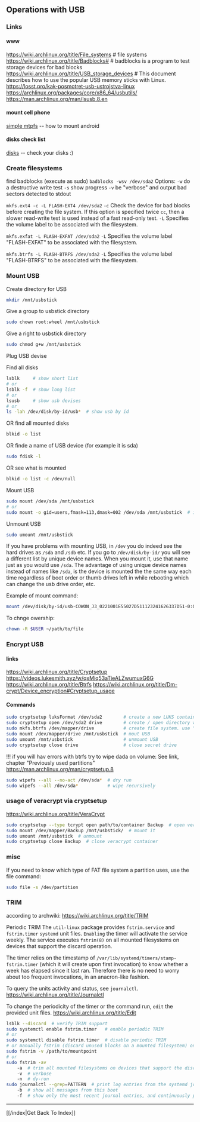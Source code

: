 ## Operations with USB
### Links
#### www
https://wiki.archlinux.org/title/File_systems  # file systems
https://wiki.archlinux.org/title/Badblocks#  # badblocks is a program to test storage devices for bad blocks
https://wiki.archlinux.org/title/USB_storage_devices  # This document describes how to use the popular USB memory sticks with Linux.
https://losst.pro/kak-posmotret-usb-ustrojstva-linux
https://archlinux.org/packages/core/x86_64/usbutils/
https://man.archlinux.org/man/lsusb.8.en

#### mount cell phone
[simple mtpfs](simple-mtpfs.md) -- how to mount android

#### disks check list
[disks](disks.md) -- check your disks :)

### Create filesystems
find badblocks (execute as sudo)
`badblocks -wsv /dev/sda2`
Options:
`-w` do a destructive write test
`-s` show progress
`-v` be "verbose" and output bad sectors detected to stdout

`mkfs.ext4 -c -L FLASH-EXT4 /dev/sda2`
`-c` Check the device for bad blocks before creating the file system. If this option is specified twice `cc`, then a slower read-write test is used instead of a fast read-only test.
`-L` Specifies the volume label to be associated with the filesystem.

`mkfs.exfat -L FLASH-EXFAT /dev/sda2`
`-L` Specifies the volume label "FLASH-EXFAT" to be associated with the filesystem.

`mkfs.btrfs -L FLASH-BTRFS /dev/sda2`
`-L` Specifies the volume label "FLASH-BTRFS" to be associated with the filesystem.

### Mount USB

Create directory for USB
```bash
mkdir /mnt/usbstick
```

Give a group to usbstick directory
```bash
sudo chown root:wheel /mnt/usbstick
```

Give a right to usbstick directory
```bash
sudo chmod g+w /mnt/usbstick
```

Plug USB devise

Find all disks
```bash
lsblk     # show short list
# or
lsblk -f  # show long list
# or
lsusb     # show usb devises
# or
ls -lah /dev/disk/by-id/usb*  # show usb by id
```

OR find all mounted disks
```bash
blkid -o list
```

OR finde a name of USB device (for example it is sda)
```bash
sudo fdisk -l
```

OR see what is mounted
```bash
blkid -o list -c /dev/null
```

Mount USB
```bash
sudo mount /dev/sda /mnt/usbstick
# or
sudo mount -o gid=users,fmask=113,dmask=002 /dev/sda /mnt/usbstick  # if you want non-root users to be able to write to the USB stick
```

Unmount USB
```bash
sudo umount /mnt/usbstick
```

If you have problems with mounting USB, in `/dev` you do indeed see the hard drives as `/sda` and `/sdb` etc. If you go to `/dev/disk/by-id/` you will see a different list by unique device names. When you mount it, use that name just as you would use `/sda`. The advantage of using unique device names instead of names like `/sda`, is the device is mounted the the same way each time regardless of boot order or thumb drives left in while rebooting which can change the usb drive order, etc.

Example of mount command:
```bash
mount /dev/disk/by-id/usb-COWON_J3_0221001E55027D511123241626337D51-0:0 /mnt/usbstick
```

To chnge owership:
```bash
chown -R $USER ~/path/to/file
```

### Encrypt USB
#### links
https://wiki.archlinux.org/title/Cryptsetup
https://videos.lukesmith.xyz/w/qxMiq53aTieALZwumuxG6G
https://wiki.archlinux.org/title/Btrfs
https://wiki.archlinux.org/title/Dm-crypt/Device_encryption#Cryptsetup_usage

#### Commands

```bash
sudo cryptsetup luksFormat /dev/sda2        # create a new LUKS container on sda2
sudo cryptsetup open /dev/sda2 drive        # create / open directory with name "drive"
sudo mkfs.btrfs /dev/mapper/drive           # create file system. use "mapper" instead of "sda"! execut only once at startup
sudo mount /dev/mapper/drive /mnt/usbstick  # mout USB
sudo umount /mnt/usbstick                   # unmount USB
sudo cryptsetup close drive                 # close secret drive
```

!!! if you will hav errors with btrfs try to wipe dada on volume:
See link, chapter "Previously used partitions"
https://man.archlinux.org/man/cryptsetup.8

```bash
sudo wipefs --all --no-act /dev/sda*  # dry run
sudo wipefs --all /dev/sda*           # wipe recursively
```

### usage of veracrypt via cryptsetup
https://wiki.archlinux.org/title/VeraCrypt

```bash
sudo cryptsetup --type tcrypt open path/to/container Backup  # open veracrypt container and named it 'Backup'
sudo mount /dev/mapper/Backup /mnt/usbstick/  # mount it
sudo umount /mnt/usbstick  # unmount
sudo cryptsetup close Backup  # close veracrypt container
```

### misc
If you need to know which type of FAT file system a partition uses, use the file command:

```bash
sudo file -s /dev/partition
```

### TRIM
according to archwiki:
https://wiki.archlinux.org/title/TRIM

Periodic TRIM
The `util-linux` package provides `fstrim.service` and `fstrim.timer` `systemd` unit files. `Enabling` the timer will activate the service weekly. The service executes `fstrim(8)` on all mounted filesystems on devices that support the discard operation.

The timer relies on the timestamp of `/var/lib/systemd/timers/stamp-fstrim.timer` (which it will create upon first invocation) to know whether a week has elapsed since it last ran. Therefore there is no need to worry about too frequent invocations, in an anacron-like fashion.

To query the units activity and status, see `journalctl`.
https://wiki.archlinux.org/title/Journalctl

To change the periodicity of the timer or the command run, `edit` the provided unit files.
https://wiki.archlinux.org/title/Edit

```bash
lsblk --discard  # verify TRIM support
sudo systemctl enable fstrim.timer   # enable periodic TRIM
# or
sudo systemctl disable fstrim.timer  # disable periodic TRIM
# or manually fstrim (discard unused blocks on a mounted filesystem) once
sudo fstrim -v /path/to/mountpoint
# or
sudo fstrim -av
	-a  # trim all mounted filesystems on devices that support the discard operation.
	-v  # verbose
	-n  # dy-run
sudo journalctl --grep=PATTERN  # print log entries from the systemd journal where flags could be:
	-b  # show all messages from this boot
	-f  # show only the most recent journal entries, and continuously print new entries as they are appended to the journal
```

---

[[/index|Get Back To Index]]
